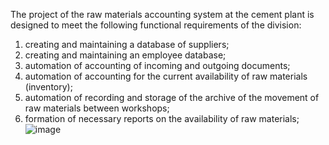 The project of the raw materials accounting system at the cement plant is designed to meet the following functional requirements of the division:
1) creating and maintaining a database of suppliers;
2) creating and maintaining an employee database;
3) automation of accounting of incoming and outgoing documents;
4) automation of accounting for the current availability of raw materials (inventory);
5) automation of recording and storage of the archive of the movement of raw materials between workshops;
6) formation of necessary reports on the availability of raw materials;
![image](https://github.com/user-attachments/assets/348d0f3e-4f40-41a3-babf-f8da89b8c539)


